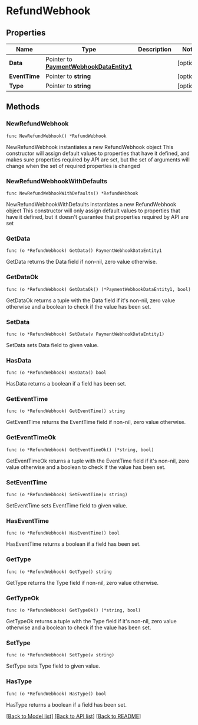 # RefundWebhook

## Properties

Name | Type | Description | Notes
------------ | ------------- | ------------- | -------------
**Data** | Pointer to [**PaymentWebhookDataEntity1**](PaymentWebhookDataEntity1.md) |  | [optional] 
**EventTime** | Pointer to **string** |  | [optional] 
**Type** | Pointer to **string** |  | [optional] 

## Methods

### NewRefundWebhook

`func NewRefundWebhook() *RefundWebhook`

NewRefundWebhook instantiates a new RefundWebhook object
This constructor will assign default values to properties that have it defined,
and makes sure properties required by API are set, but the set of arguments
will change when the set of required properties is changed

### NewRefundWebhookWithDefaults

`func NewRefundWebhookWithDefaults() *RefundWebhook`

NewRefundWebhookWithDefaults instantiates a new RefundWebhook object
This constructor will only assign default values to properties that have it defined,
but it doesn't guarantee that properties required by API are set

### GetData

`func (o *RefundWebhook) GetData() PaymentWebhookDataEntity1`

GetData returns the Data field if non-nil, zero value otherwise.

### GetDataOk

`func (o *RefundWebhook) GetDataOk() (*PaymentWebhookDataEntity1, bool)`

GetDataOk returns a tuple with the Data field if it's non-nil, zero value otherwise
and a boolean to check if the value has been set.

### SetData

`func (o *RefundWebhook) SetData(v PaymentWebhookDataEntity1)`

SetData sets Data field to given value.

### HasData

`func (o *RefundWebhook) HasData() bool`

HasData returns a boolean if a field has been set.

### GetEventTime

`func (o *RefundWebhook) GetEventTime() string`

GetEventTime returns the EventTime field if non-nil, zero value otherwise.

### GetEventTimeOk

`func (o *RefundWebhook) GetEventTimeOk() (*string, bool)`

GetEventTimeOk returns a tuple with the EventTime field if it's non-nil, zero value otherwise
and a boolean to check if the value has been set.

### SetEventTime

`func (o *RefundWebhook) SetEventTime(v string)`

SetEventTime sets EventTime field to given value.

### HasEventTime

`func (o *RefundWebhook) HasEventTime() bool`

HasEventTime returns a boolean if a field has been set.

### GetType

`func (o *RefundWebhook) GetType() string`

GetType returns the Type field if non-nil, zero value otherwise.

### GetTypeOk

`func (o *RefundWebhook) GetTypeOk() (*string, bool)`

GetTypeOk returns a tuple with the Type field if it's non-nil, zero value otherwise
and a boolean to check if the value has been set.

### SetType

`func (o *RefundWebhook) SetType(v string)`

SetType sets Type field to given value.

### HasType

`func (o *RefundWebhook) HasType() bool`

HasType returns a boolean if a field has been set.


[[Back to Model list]](../README.md#documentation-for-models) [[Back to API list]](../README.md#documentation-for-api-endpoints) [[Back to README]](../README.md)


